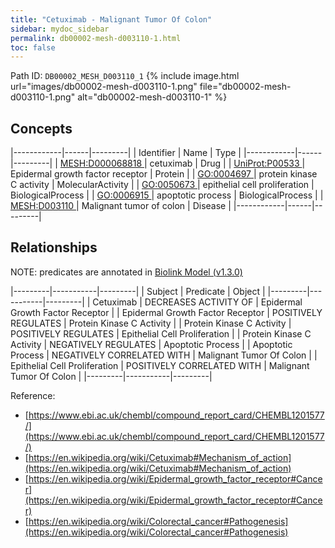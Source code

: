 ```yaml
---
title: "Cetuximab - Malignant Tumor Of Colon"
sidebar: mydoc_sidebar
permalink: db00002-mesh-d003110-1.html
toc: false 
---
```



Path ID: `DB00002_MESH_D003110_1`
{% include image.html url="images/db00002-mesh-d003110-1.png" file="db00002-mesh-d003110-1.png" alt="db00002-mesh-d003110-1" %}

## Concepts

|------------|------|---------|
| Identifier | Name | Type    |
|------------|------|---------|
| <a href="https://identifiers.org/MESH:D000068818">MESH:D000068818 </a> | cetuximab | Drug |
| <a href="https://identifiers.org/UniProt:P00533">UniProt:P00533 </a> | Epidermal growth factor receptor | Protein |
| <a href="https://identifiers.org/GO:0004697">GO:0004697 </a> | protein kinase C activity | MolecularActivity |
| <a href="https://identifiers.org/GO:0050673">GO:0050673 </a> | epithelial cell proliferation | BiologicalProcess |
| <a href="https://identifiers.org/GO:0006915">GO:0006915 </a> | apoptotic process | BiologicalProcess |
| <a href="https://identifiers.org/MESH:D003110">MESH:D003110 </a> | Malignant tumor of colon | Disease |
|------------|------|---------|

## Relationships


NOTE: predicates are annotated in <a href="https://github.com/biolink/biolink-model/releases/tag/v1.3.0">Biolink Model (v1.3.0)</a>

|---------|-----------|---------|
| Subject | Predicate | Object  |
|---------|-----------|---------|
| Cetuximab | DECREASES ACTIVITY OF | Epidermal Growth Factor Receptor |
| Epidermal Growth Factor Receptor | POSITIVELY REGULATES | Protein Kinase C Activity |
| Protein Kinase C Activity | POSITIVELY REGULATES | Epithelial Cell Proliferation |
| Protein Kinase C Activity | NEGATIVELY REGULATES | Apoptotic Process |
| Apoptotic Process | NEGATIVELY CORRELATED WITH | Malignant Tumor Of Colon |
| Epithelial Cell Proliferation | POSITIVELY CORRELATED WITH | Malignant Tumor Of Colon |
|---------|-----------|---------|

Reference: 
  - [https://www.ebi.ac.uk/chembl/compound_report_card/CHEMBL1201577/](https://www.ebi.ac.uk/chembl/compound_report_card/CHEMBL1201577/)
  - [https://en.wikipedia.org/wiki/Cetuximab#Mechanism_of_action](https://en.wikipedia.org/wiki/Cetuximab#Mechanism_of_action)
  - [https://en.wikipedia.org/wiki/Epidermal_growth_factor_receptor#Cancer](https://en.wikipedia.org/wiki/Epidermal_growth_factor_receptor#Cancer)
  - [https://en.wikipedia.org/wiki/Colorectal_cancer#Pathogenesis](https://en.wikipedia.org/wiki/Colorectal_cancer#Pathogenesis)
